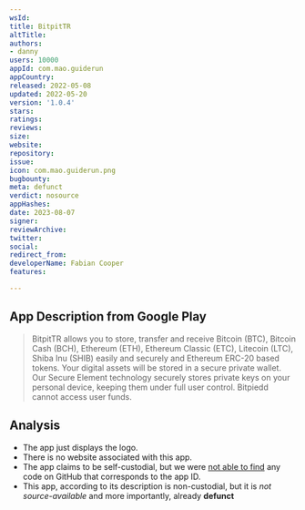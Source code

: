```yaml
---
wsId: 
title: BitpitTR
altTitle: 
authors:
- danny
users: 10000
appId: com.mao.guiderun
appCountry: 
released: 2022-05-08
updated: 2022-05-20
version: '1.0.4'
stars: 
ratings: 
reviews: 
size: 
website: 
repository: 
issue: 
icon: com.mao.guiderun.png
bugbounty: 
meta: defunct
verdict: nosource
appHashes: 
date: 2023-08-07
signer: 
reviewArchive: 
twitter: 
social: 
redirect_from: 
developerName: Fabian Cooper
features: 

---
```


## App Description from Google Play

> BitpitTR allows you to store, transfer and receive Bitcoin (BTC), Bitcoin Cash (BCH), Ethereum (ETH), Ethereum Classic (ETC), Litecoin (LTC), Shiba Inu (SHIB) easily and securely and Ethereum ERC-20 based tokens. Your digital assets will be stored in a secure private wallet. Our Secure Element technology securely stores private keys on your personal device, keeping them under full user control. Bitpiedd cannot access user funds.

## Analysis 

- The app just displays the logo. 
- There is no website associated with this app.
- The app claims to be self-custodial, but we were [not able to find](https://github.com/search?q=com.mao.guiderun&type=code) any code on GitHub that corresponds to the app ID.
- This app, according to its description is non-custodial, but it is *not source-available* and more importantly, already **defunct**
